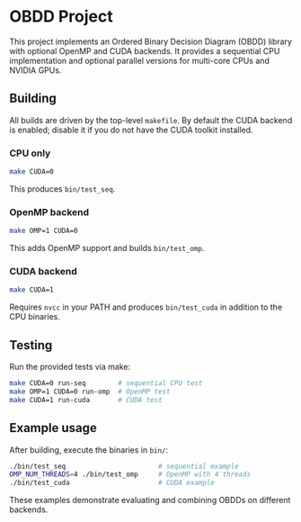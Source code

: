# OBDD Project

This project implements an Ordered Binary Decision Diagram (OBDD) library with optional OpenMP and CUDA backends. It provides a sequential CPU implementation and optional parallel versions for multi-core CPUs and NVIDIA GPUs.

## Building

All builds are driven by the top-level `makefile`. By default the CUDA backend is enabled; disable it if you do not have the CUDA toolkit installed.

### CPU only

```bash
make CUDA=0
```
This produces `bin/test_seq`.

### OpenMP backend

```bash
make OMP=1 CUDA=0
```
This adds OpenMP support and builds `bin/test_omp`.

### CUDA backend

```bash
make CUDA=1
```
Requires `nvcc` in your PATH and produces `bin/test_cuda` in addition to the CPU binaries.

## Testing

Run the provided tests via make:

```bash
make CUDA=0 run-seq        # sequential CPU test
make OMP=1 CUDA=0 run-omp  # OpenMP test
make CUDA=1 run-cuda       # CUDA test
```

## Example usage

After building, execute the binaries in `bin/`:

```bash
./bin/test_seq                       # sequential example
OMP_NUM_THREADS=4 ./bin/test_omp     # OpenMP with 4 threads
./bin/test_cuda                      # CUDA example
```

These examples demonstrate evaluating and combining OBDDs on different backends.
